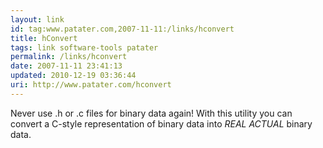 ```yaml
---
layout: link
id: tag:www.patater.com,2007-11-11:/links/hconvert
title: hConvert
tags: link software-tools patater
permalink: /links/hconvert
date: 2007-11-11 23:41:13
updated: 2010-12-19 03:36:44
uri: http://www.patater.com/hconvert
---
```

Never use .h or .c files for binary data again! With this utility you can
convert a C-style representation of binary data into <em>REAL ACTUAL</em>
binary data.
